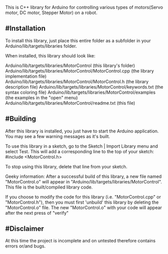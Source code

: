 This is C++ library for Arduino for controlling various types of motors(Servo
motor, DC motor, Stepper Motor) on a robot.

#Installation
--------------------------------------------------------------------------------

To install this library, just place this entire folder as a subfolder in your
Arduino/lib/targets/libraries folder.

When installed, this library should look like:

Arduino/lib/targets/libraries/MotorControl                   (this library's folder)
Arduino/lib/targets/libraries/MotorControl/MotorControl.cpp  (the library implementation file)
Arduino/lib/targets/libraries/MotorControl/MotorControl.h    (the library description file)
Arduino/lib/targets/libraries/MotorControl/keywords.txt      (the syntax coloring file)
Arduino/lib/targets/libraries/MotorControl/examples          (the examples in the "open" menu)
Arduino/lib/targets/libraries/MotorControl/readme.txt        (this file)

#Building
--------------------------------------------------------------------------------

After this library is installed, you just have to start the Arduino application.
You may see a few warning messages as it's built.

To use this library in a sketch, go to the Sketch | Import Library menu and
select Test.  This will add a corresponding line to the top of your sketch:
#include <MotorControl.h>

To stop using this library, delete that line from your sketch.

Geeky information:
After a successful build of this library, a new file named "MotorControl.o" will appear
in "Arduino/lib/targets/libraries/MotorControl". This file is the built/compiled library
code.

If you choose to modify the code for this library (i.e. "MotorControl.cpp" or "MotorControl.h"),
then you must first 'unbuild' this library by deleting the "MotorControl.o" file. The
new "MotorControl.o" with your code will appear after the next press of "verify"

#Disclaimer
--------------------------------------------------------------------------------
At this time the project is incomplete and on untested therefore contains errors
or/and bugs.
